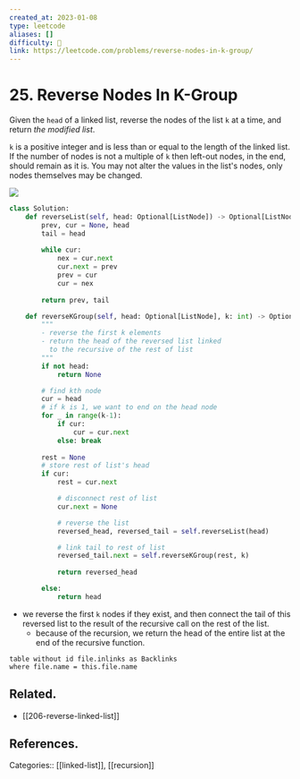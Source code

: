 ```yaml
---
created_at: 2023-01-08
type: leetcode
aliases: []
difficulty: 🔴
link: https://leetcode.com/problems/reverse-nodes-in-k-group/
---
```


# 25. Reverse Nodes In K-Group

Given the `head` of a linked list, reverse the nodes of the list `k` at a time, and return _the modified list_.

`k` is a positive integer and is less than or equal to the length of the linked list. If the number of nodes is not a multiple of `k` then left-out nodes, in the end, should remain as it is.
You may not alter the values in the list's nodes, only nodes themselves may be changed.


![](https://assets.leetcode.com/uploads/2020/10/03/reverse_ex1.jpg)

```python
class Solution:
    def reverseList(self, head: Optional[ListNode]) -> Optional[ListNode]:
        prev, cur = None, head
        tail = head
        
        while cur:
            nex = cur.next
            cur.next = prev
            prev = cur
            cur = nex
        
        return prev, tail

    def reverseKGroup(self, head: Optional[ListNode], k: int) -> Optional[ListNode]:
        """
        - reverse the first k elements
        - return the head of the reversed list linked
          to the recursive of the rest of list
        """
        if not head:
            return None

        # find kth node
        cur = head
        # if k is 1, we want to end on the head node
        for _ in range(k-1):
            if cur:
                cur = cur.next
            else: break
        
        rest = None
        # store rest of list's head
        if cur:
            rest = cur.next

            # disconnect rest of list
            cur.next = None

            # reverse the list
            reversed_head, reversed_tail = self.reverseList(head)

            # link tail to rest of list
            reversed_tail.next = self.reverseKGroup(rest, k)
            
            return reversed_head

        else:
            return head
```

- we reverse the first `k` nodes if they exist, and then connect the tail of this reversed list to the result of the recursive call on the rest of the list.
	- because of the recursion, we return the head of the entire list at the end of the recursive function.

```dataview
table without id file.inlinks as Backlinks
where file.name = this.file.name
```

## Related.

- [[206-reverse-linked-list]]

## References.

Categories:: [[linked-list]], [[recursion]]
